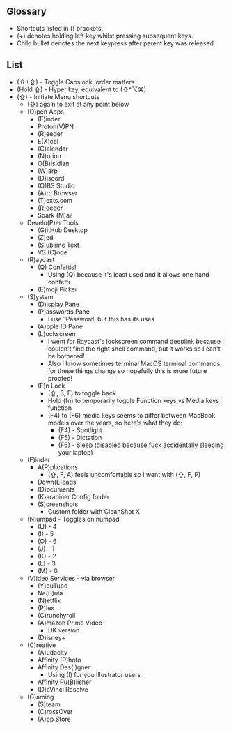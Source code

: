## Glossary
- Shortcuts listed in () brackets.
- (+) denotes holding left key whilst pressing subsequent keys.
- Child bullet denotes the next keypress after parent key was released
## List
- (⇧+⇪) - Toggle Capslock, order matters
- (Hold ⇪) - Hyper key, equivalent to (⇧^⌥⌘)
- (⇪) - Initiate Menu shortcuts
	- (⇪) again to exit at any point below
	- (O)pen Apps
		- (F)inder
		- Proton(V)PN
		- (R)eeder
		- E(X)cel
		- (C)alendar
		- (N)otion
		- O(B)isidian
		- (W)arp
		- (D)iscord
		- (O)BS Studio
		- (A)rc Browser
		- (T)exts.com
		- (R)eeder
		- Spark (M)ail
	- Develo(P)er Tools
		- (G)itHub Desktop
		- (Z)ed
		- (S)ublime Text
		- VS (C)ode
	- (R)aycast
		- (Q) Confettis!
			- Using (Q) because it's least used and it allows one hand confetti
		- (E)moji Picker
	- (S)ystem
		- (D)isplay Pane
		- (P)asswords Pane
			- I use 1Password, but this has its uses
		- (A)pple ID Pane
		- (L)ockscreen
			- I went for Raycast's lockscreen command deeplink because I couldn't find the right shell command, but it works so I can't be bothered!
			- Also I know sometimes terminal MacOS terminal commands for these things change so hopefully this is more future proofed!
		- (F)n Lock
			- (⇪, S, F) to toggle back
			- Hold (fn) to temporarily toggle Function keys vs Media keys function
			- (F4) to (F6) media keys seems to differ between MacBook models over the years, so here's what they do:
				- (F4) - Spotlight
				- (F5) - Dictation
				- (F6) - Sleep (disabled because fuck accidentally sleeping your laptop)
	- (F)inder
		- A(P)plications
			- (⇪, F, A) feels uncomfortable so I went with (⇪, F, P)
		- Down(L)oads
		- (D)ocuments
		- (K)arabiner Config folder
		- (S)creenshots
			- Custom folder with CleanShot X
	- (N)umpad - Toggles on numpad
		- (U) - 4
		- (I) - 5
		- (O) - 6
		- (J) - 1
		- (K) - 2
		- (L) - 3
		- (M) - 0
	- (V)ideo Services - via browser
		- (Y)ouTube
		- Ne(B)ula
		- (N)etflix
		- (P)lex
		- (C)runchyroll
		- (A)mazon Prime Video
			- UK version
		- (D)isney+
	- (C)reative
		- (A)udacity
		- Affinity (P)hoto
		- Affinity Des(I)gner
			- Using (I) for you Illustrator users
		- Affinity Pu(B)lisher
		- (D)aVinci Resolve
	- (G)aming
		- (S)team
		- (C)rossOver
		- (A)pp Store